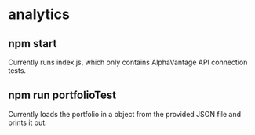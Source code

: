 # analytics

## npm start

Currently runs index.js, which only contains AlphaVantage API connection tests.

## npm run portfolioTest

Currently loads the portfolio in a object from the provided JSON file and prints it out.

